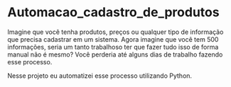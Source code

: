﻿# Automacao_cadastro_de_produtos

 Imagine que você tenha produtos, preços ou qualquer tipo de informação que precisa cadastrar em um sistema.
Agora imagine que você tem 500 informações, seria um tanto trabalhoso ter que fazer tudo isso de forma manual não é mesmo?
Você perderia até alguns dias de trabalho fazendo esse processo. 

Nesse projeto eu automatizei esse processo utilizando Python.


 
